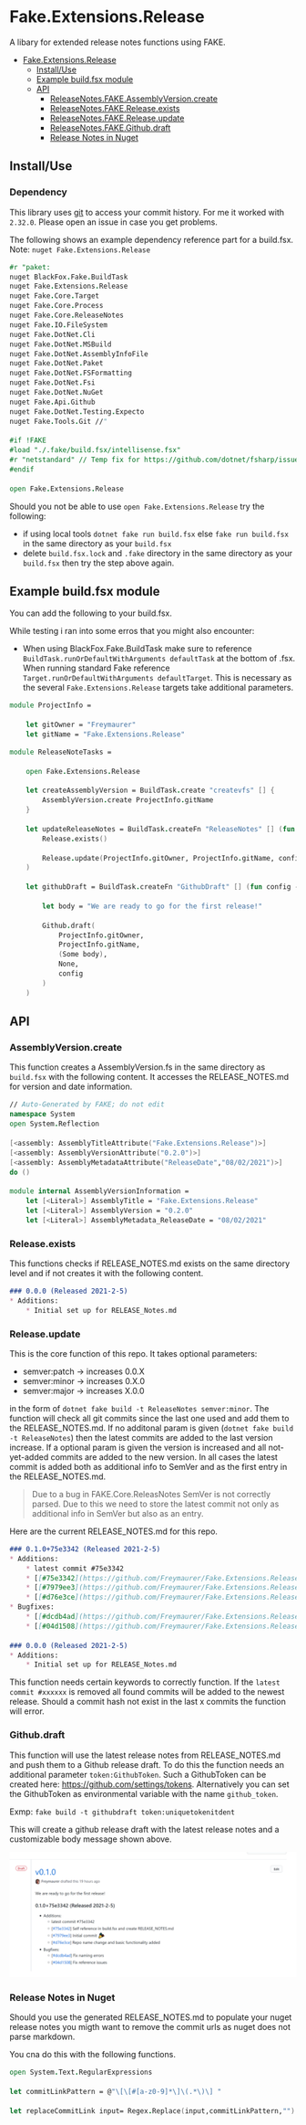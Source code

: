 # Fake.Extensions.Release

A libary for extended release notes functions using FAKE.

- [Fake.Extensions.Release](#fakeextensionsrelease)
  - [Install/Use](#installuse)
  - [Example build.fsx module](#example-buildfsx-module)
  - [API](#api)
    - [ReleaseNotes.FAKE.AssemblyVersion.create](#releasenotesfakeassemblyversioncreate)
    - [ReleaseNotes.FAKE.Release.exists](#releasenotesfakereleaseexists)
    - [ReleaseNotes.FAKE.Release.update](#releasenotesfakereleaseupdate)
    - [ReleaseNotes.FAKE.Github.draft](#releasenotesfakegithubdraft)
    - [Release Notes in Nuget](#release-notes-in-nuget)

## Install/Use

### Dependency
This library uses [git](https://git-scm.com/downloads) to access your commit history. For me it worked with `2.32.0`. Please open an issue in case you get problems.

The following shows an example dependency reference part for a build.fsx.
Note: `nuget Fake.Extensions.Release`

```fsharp
#r "paket:
nuget BlackFox.Fake.BuildTask
nuget Fake.Extensions.Release
nuget Fake.Core.Target
nuget Fake.Core.Process
nuget Fake.Core.ReleaseNotes
nuget Fake.IO.FileSystem
nuget Fake.DotNet.Cli
nuget Fake.DotNet.MSBuild
nuget Fake.DotNet.AssemblyInfoFile
nuget Fake.DotNet.Paket
nuget Fake.DotNet.FSFormatting
nuget Fake.DotNet.Fsi
nuget Fake.DotNet.NuGet
nuget Fake.Api.Github
nuget Fake.DotNet.Testing.Expecto 
nuget Fake.Tools.Git //"

#if !FAKE
#load "./.fake/build.fsx/intellisense.fsx"
#r "netstandard" // Temp fix for https://github.com/dotnet/fsharp/issues/5216
#endif

open Fake.Extensions.Release
```

Should you not be able to use `open Fake.Extensions.Release` try the following:
- if using local tools `dotnet fake run build.fsx` else `fake run build.fsx` in the same directory as your `build.fsx`
- delete `build.fsx.lock` and `.fake` directory in the same directory as your `build.fsx` then try the step above again.

## Example build.fsx module

You can add the following to your build.fsx.

While testing i ran into some erros that you might also encounter:
- When using BlackFox.Fake.BuildTask make sure to reference `BuildTask.runOrDefaultWithArguments defaultTask` at the bottom of .fsx. When running standard Fake reference `Target.runOrDefaultWithArguments defaultTarget`. This is necessary as the several `Fake.Extensions.Release` targets take additional parameters. 

```fsharp
module ProjectInfo =
    
    let gitOwner = "Freymaurer"
    let gitName = "Fake.Extensions.Release"
```

```fsharp
module ReleaseNoteTasks =

    open Fake.Extensions.Release

    let createAssemblyVersion = BuildTask.create "createvfs" [] {
        AssemblyVersion.create ProjectInfo.gitName
    }

    let updateReleaseNotes = BuildTask.createFn "ReleaseNotes" [] (fun config ->
        Release.exists()

        Release.update(ProjectInfo.gitOwner, ProjectInfo.gitName, config)
    )

    let githubDraft = BuildTask.createFn "GithubDraft" [] (fun config ->

        let body = "We are ready to go for the first release!"

        Github.draft(
            ProjectInfo.gitOwner,
            ProjectInfo.gitName,
            (Some body),
            None,
            config
        )
    )
```

## API

### AssemblyVersion.create

This function creates a AssemblyVersion.fs in the same directory as `build.fsx` with the following content. It accesses the RELEASE_NOTES.md for version and date information. 

```fsharp
// Auto-Generated by FAKE; do not edit
namespace System
open System.Reflection

[<assembly: AssemblyTitleAttribute("Fake.Extensions.Release")>]
[<assembly: AssemblyVersionAttribute("0.2.0")>]
[<assembly: AssemblyMetadataAttribute("ReleaseDate","08/02/2021")>]
do ()

module internal AssemblyVersionInformation =
    let [<Literal>] AssemblyTitle = "Fake.Extensions.Release"
    let [<Literal>] AssemblyVersion = "0.2.0"
    let [<Literal>] AssemblyMetadata_ReleaseDate = "08/02/2021"
```

### Release.exists 

This functions checks if RELEASE_NOTES.md exists on the same directory level and if not creates it with the following content.

```md
### 0.0.0 (Released 2021-2-5)
* Additions:
    * Initial set up for RELEASE_Notes.md
```

### Release.update

This is the core function of this repo. It takes optional parameters:
- semver:patch -> increases 0.0.X
- semver:minor -> increases 0.X.0
- semver:major -> increases X.0.0

in the form of `dotnet fake build -t ReleaseNotes semver:minor`. The function will check all git commits since the last one used and add them to the RELEASE_NOTES.md. If no additonal param is given (`dotnet fake build -t ReleaseNotes`) then the latest commits are added to the last version increase. If a optional param is given the version is increased and all not-yet-added commits are added to the new version.
In all cases the latest commit is added both as additional info to SemVer and as the first entry in the RELEASE_NOTES.md. 

> Due to a bug in FAKE.Core.ReleasNotes SemVer is not correctly parsed. Due to this we need to store the latest commit not only as additional info in SemVer but also as an entry.

Here are the current RELEASE_NOTES.md for this repo.
```md
### 0.1.0+75e3342 (Released 2021-2-5)
* Additions:
    * latest commit #75e3342
    * [[#75e3342](https://github.com/Freymaurer/Fake.Extensions.Release/commit/75e3342607582c42df597e1a292707fe05746ec5)] Self reference in build.fsx and create RELEASE_NOTES.md
    * [[#7979ee3](https://github.com/Freymaurer/Fake.Extensions.Release/commit/7979ee39192e239c5cabd083fe7f871e42d43c2a)] Initial commit :tada:
    * [[#d76e3ce](https://github.com/Freymaurer/Fake.Extensions.Release/commit/d76e3ce5b94a1acadd54881042cb605f072df1cb)] Repo name change and basic functionality added
* Bugfixes:
    * [[#dcdb4ad](https://github.com/Freymaurer/Fake.Extensions.Release/commit/dcdb4ad8d5624a44eeb9f5a42ed0bf628fa5e1e0)] Fix naming errors
    * [[#04d1508](https://github.com/Freymaurer/Fake.Extensions.Release/commit/04d15086c1de5bde9650b15d081294617e78bddc)] Fix reference issues

### 0.0.0 (Released 2021-2-5)
* Additions:
    * Initial set up for RELEASE_Notes.md
```

This function needs certain keywords to correctly function. If the `latest commit #xxxxxx` is removed all found commits will be added to the newest release. Should a commit hash not exist in the last x commits the function will error.

### Github.draft

This function will use the latest release notes from RELEASE_NOTES.md and push them to a Github release draft. To do this the function needs an additional parameter `token:GithubToken`. Such a GithubToken can be created here: https://github.com/settings/tokens.
Alternatively you can set the GithubToken as environmental variable with the name `github_token`.

Exmp: `fake build -t githubdraft token:uniquetokenitdent`

This will create a github release draft with the latest release notes and a customizable body message shown above.

![Github release draft exmp](docs/img/draft_exmp.png)

### Release Notes in Nuget

Should you use the generated RELEASE_NOTES.md to populate your nuget release notes you migth want to remove the commit urls as nuget does not parse markdown.

You cna do this with the following functions.

```fsharp
open System.Text.RegularExpressions

let commitLinkPattern = @"\[\[#[a-z0-9]*\]\(.*\)\] "

let replaceCommitLink input= Regex.Replace(input,commitLinkPattern,"")
```
